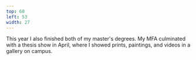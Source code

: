 ```yaml
---
top: 60
left: 53
width: 27
---
```

<span class="voice--teresa">
This year I also finished both of my master's degrees.
My MFA culminated with a thesis show in April,
where I showed prints, paintings, and videos
in a gallery on campus.
</span>
